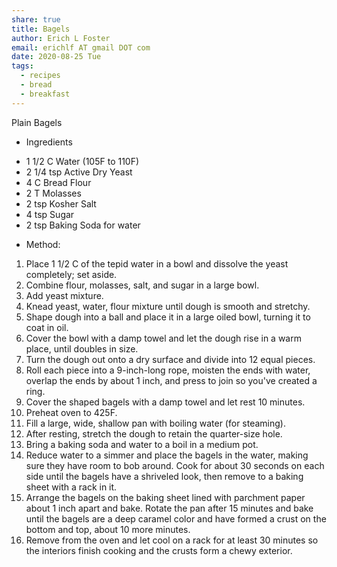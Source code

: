 ```yaml
---
share: true
title: Bagels
author: Erich L Foster
email: erichlf AT gmail DOT com
date: 2020-08-25 Tue
tags:
  - recipes
  - bread
  - breakfast
---
```


Plain Bagels
* Ingredients
- 1 1/2 C Water (105F to 110F)
- 2 1/4 tsp Active Dry Yeast
- 4 C Bread Flour
- 2 T Molasses
- 2 tsp Kosher Salt
- 4 tsp Sugar
- 2 tsp Baking Soda for water

* Method:
1. Place 1 1/2 C of the tepid water in a bowl and dissolve the yeast
   completely; set aside.
2. Combine flour, molasses, salt, and sugar in a large bowl.
3. Add yeast mixture.
4. Knead yeast, water, flour mixture until dough is smooth and stretchy.
5. Shape dough into a ball and place it in a large oiled bowl, turning it to
   coat in oil.
6. Cover the bowl with a damp towel and let the dough rise in a
   warm place, until doubles in size.
7. Turn the dough out onto a dry surface and divide into 12 equal pieces.
8. Roll each piece into a 9-inch-long rope, moisten the ends with water,
   overlap the ends by about 1 inch, and press to join so you've created a ring.
9. Cover the shaped bagels with a damp towel and let rest 10 minutes.
10. Preheat oven to 425F.
11. Fill a large, wide, shallow pan with boiling water (for steaming).
12. After resting, stretch the dough to retain the quarter-size hole.
13. Bring a baking soda and water to a boil in a medium pot.
14. Reduce water to a simmer and place the bagels in the water, making sure
    they have room to bob around. Cook for about 30 seconds on each side until
    the bagels have a shriveled look, then remove to a baking sheet with a
    rack in it.
15. Arrange the bagels on the baking sheet lined with parchment paper about
    1 inch apart and bake. Rotate the pan after 15 minutes and bake until the
    bagels are a deep caramel color and have formed a crust on the bottom and
    top, about 10 more minutes.
16. Remove from the oven and let cool on a rack for at least 30 minutes so the
    interiors finish cooking and the crusts form a chewy exterior.
